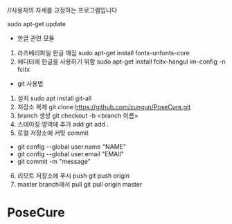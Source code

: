 //사용자의 자세를 교정하는 프로그램입니다


sudo apt-get update

- 한글 관련 모듈

1. 라즈베리파일 한글 깨짐 
sudo apt-get install fonts-unfonts-core
2. 에디터에 한글을 사용하기 위함
sudo apt-get install fcitx-hangul
im-config -n fcitx

- git 사용법

1. 설치 
sudo apt install git-all
2. 저장소 복제
git clone https://github.com/zungun/PoseCure.git
3. branch 생성
git checkout -b <branch 이름>
4. 스테이징 영역에 추가 add
git add .
5. 로컬 저장소에 커밋 commit
 - git config --global user.name "NAME"
 - git config --global user.email "EMAIl"
 - git commit -m "message"
6. 리모트 저장소에 푸시 push
git push origin <branch name>
7. master branch에서 pull
git pull origin master

# PoseCure
